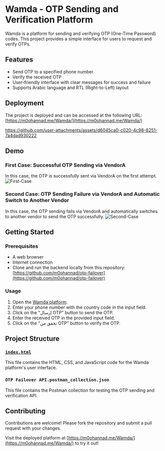 # Wamda - OTP Sending and Verification Platform

Wamda is a platform for sending and verifying OTP (One-Time Password) codes. This project provides a simple interface for users to request and verify OTPs.

## Features

- Send OTP to a specified phone number
- Verify the received OTP
- User-friendly interface with clear messages for success and failure
- Supports Arabic language and RTL (Right-to-Left) layout

## Deployment

The project is deployed and can be accessed at the following URL:
[https://m0ohannad.me/Wamda/](https://m0ohannad.me/Wamda/)


https://github.com/user-attachments/assets/d6045ca0-c020-4c98-8251-7a4dad930222



## Demo

### First Case: Successful OTP Sending via VendorA
In this case, the OTP is successfully sent via VendorA on the first attempt.
![First-Case](https://github.com/user-attachments/assets/d6045ca0-c020-4c98-8251-7a4dad930222)

### Second Case: OTP Sending Failure via VendorA and Automatic Switch to Another Vendor
In this case, the OTP sending fails via VendorA and automatically switches to another vendor to send the OTP successfully.
![Second-Case](https://github.com/user-attachments/assets/1b843895-d529-4d34-9d84-e0e87c6dc5a8)


## Getting Started

### Prerequisites

- A web browser
- Internet connection
- Clone and run the backend locally from this repository: [https://github.com/m0ohannad/otp-failover](https://github.com/m0ohannad/otp-failover)


### Usage

1. Open the [Wamda platform](https://m0ohannad.me/Wamda/).
2. Enter your phone number with the country code in the input field.
3. Click on the "إرسال OTP" button to send the OTP.
4. Enter the received OTP in the provided input field.
5. Click on the "تحقق من OTP" button to verify the OTP.

## Project Structure

### [`index.html`](index.html)

This file contains the HTML, CSS, and JavaScript code for the Wamda platform's user interface.

### `OTP Failover API.postman_collection.json`

This file contains the Postman collection for testing the OTP sending and verification API.

## Contributing

Contributions are welcome! Please fork the repository and submit a pull request with your changes.

Visit the deployed platform at [https://m0ohannad.me/Wamda/](https://m0ohannad.me/Wamda/) to try it out!

<!-- - Made with 💚 by [Mohannad Alhatame](https://m0ohannad.me) for Wamda 🚀 -->
